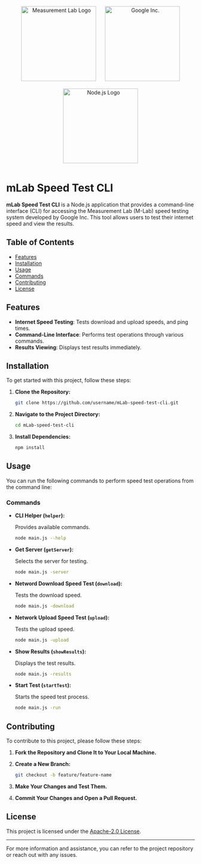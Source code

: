 <div align="center">
    <img src="https://cdn-1.webcatalog.io/catalog/m-lab-speed-test/m-lab-speed-test-icon-filled-256.webp?v=1714775025850" alt="Measurement Lab Logo" width="200" style="margin: 10px;"/>
    <img src="https://www.svgrepo.com/show/303108/google-icon-logo.svg" alt="Google Inc." width="200" style="margin: 10px;"/>
    <img src="https://nodejs.org/static/images/logo.svg" alt="Node.js Logo" width="200" style="margin: 10px;"/>
</div>

# mLab Speed Test CLI

**mLab Speed Test CLI** is a Node.js application that provides a command-line interface (CLI) for accessing the Measurement Lab (M-Lab) speed testing system developed by Google Inc. This tool allows users to test their internet speed and view the results.

## Table of Contents

- [Features](#features)
- [Installation](#installation)
- [Usage](#usage)
- [Commands](#commands)
- [Contributing](#contributing)
- [License](#license)

## Features

- **Internet Speed Testing**: Tests download and upload speeds, and ping times.
- **Command-Line Interface**: Performs test operations through various commands.
- **Results Viewing**: Displays test results immediately.

## Installation

To get started with this project, follow these steps:

1. **Clone the Repository:**

    ```bash
    git clone https://github.com/username/mLab-speed-test-cli.git
    ```

2. **Navigate to the Project Directory:**

    ```bash
    cd mLab-speed-test-cli
    ```

3. **Install Dependencies:**

    ```bash
    npm install
    ```

## Usage

You can run the following commands to perform speed test operations from the command line:

### Commands

- **CLI Helper (`helper`):**

    Provides available commands. 

    ```bash
    node main.js --help
    ```

- **Get Server (`getServer`):**

    Selects the server for testing.

    ```bash
    node main.js -server
    ```

- **Netword Download Speed Test (`download`):**

    Tests the download speed.

    ```bash
    node main.js -download
    ```

- **Network Upload Speed Test (`upload`):**

    Tests the upload speed.

    ```bash
    node main.js -upload
    ```

- **Show Results (`showResults`):**

    Displays the test results.

    ```bash
    node main.js -results
    ```

- **Start Test (`startTest`):**

    Starts the speed test process.

    ```bash
    node main.js -run
    ```

## Contributing

To contribute to this project, please follow these steps:

1. **Fork the Repository and Clone It to Your Local Machine.**
2. **Create a New Branch:**

    ```bash
    git checkout -b feature/feature-name
    ```

3. **Make Your Changes and Test Them.**
4. **Commit Your Changes and Open a Pull Request.**

## License

This project is licensed under the [Apache-2.0 License](LICENSE).

---

For more information and assistance, you can refer to the project repository or reach out with any issues.
